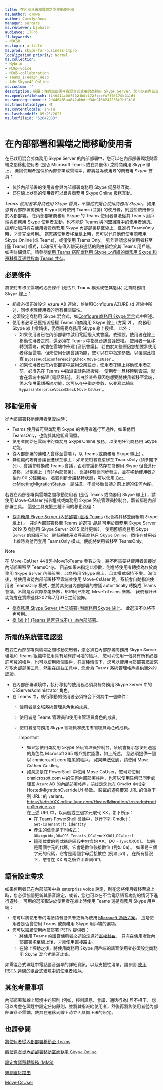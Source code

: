 ```yaml
---
title: 在內部部署和雲端之間移動使用者
ms.author: crowe
author: CarolynRowe
manager: serdars
ms.reviewer: bjwhalen
audience: ITPro
f1.keywords:
- NOCSH
ms.topic: article
ms.prod: skype-for-business-itpro
localization_priority: Normal
ms.collection:
- Hybrid
- M365-voice
- M365-collaboration
- Teams_ITAdmin_Help
- Adm_Skype4B_Online
ms.custom: ''
description: 摘要：在內部部署中為混合式啟用的商務用 Skype Server，您可以在內部部署環境與雲端之間移動使用者 (是否要 Microsoft Teams 或在其退休) 之前商務用 Skype 線上。
ms.openlocfilehash: 3140811a08f582488e672fccbfa7f34678b813d4
ms.sourcegitcommit: 9d446485aa842abbdcd34d946b247166c2bf1610
ms.translationtype: MT
ms.contentlocale: zh-TW
ms.lasthandoff: 05/25/2021
ms.locfileid: "52642083"
---
```

# <a name="move-users-between-on-premises-and-cloud"></a>在內部部署和雲端之間移動使用者

在已啟用混合式商務用 Skype Server 的內部部署中，您可以在內部部署環境與雲端之間移動使用者 (是否 Microsoft Teams 或在其退休) 之前商務用 Skype 線上。 無論使用者是位於內部部署或雲端中，都將視為使用者的商務用 Skype 首頁：

- 位於內部部署的使用者會與內部部署商務用 Skype 伺服器互動。
- 已在線上狀態的使用者可以跟與商務用 Skype Online 服務互動。

*Teams 使用者本身商務用 Skype 首頁，不論他們是否使用商務用 Skype。* 如果您有內部部署商務用 Skype 同時使用 Teams (並排) 的使用者，則這些使用者位於內部部署。 在內部部署商務用 Skype 的 Teams 使用者無法從其 Teams 用戶端與商務用 Skype 使用者互動，也不能從 Teams 與同盟組織中的使用者通訊。 這類功能只有在使用者從商務用 Skype 內部部署移至線上，且進行 TeamsOnly 時，才會完全可用。 當您將使用者移至線上時，您可以允許他們使用商務用 Skype Online (或 Teams)，或僅使用 Teams Only。 強烈建議您將使用者移至 [僅 Teams] 模式，以確保所有傳入聊天和通話的路由都位於其 Teams 用戶端。 如需詳細資訊，請參閱[使用 Teams 搭配商務用 Skype 之組織的商務用 Skype 和遷移與互通性指南](/microsoftteams/migration-interop-guidance-for-teams-with-skype) [Teams 共存](/microsoftteams/coexistence-chat-calls-presence)。

## <a name="prerequisites"></a>必要條件

將使用者移至雲端的必要條件 (是否只 Teams 模式或在其退休) 之前商務用 Skype 線上：

- 組織必須正確設定 Azure AD 連線，並依照[Configure AZURE ad 連線](configure-azure-ad-connect.md)中所述，同步處理使用者的所有相關屬性。
- 必須設定商務用 Skype 混合式，如[Configure 商務用 Skype 混合](configure-federation-with-skype-for-business-online.md)式中所述。
- 使用者必須已獲指派授權 Teams 和商務用 Skype 線上 (方案 2) 。 商務用 Skype 線上撤銷後，仍然需要商務用 Skype 線上授權。  此外：
    - 如果使用者已在內部部署中啟用電話撥入式會議，依預設，使用者在線上移動使用者之前，還必須在 Teams 中指派音訊會議授權。 使用者一旦移轉到雲端，就會在雲端中佈建 [音訊會議]。 若由於某些原因您想要將使用者移至雲端，但未使用音訊會議功能，您可以在中指定參數，以覆寫此檢查 `BypassAudioConferencingCheck` `Move-CsUser` 。
    - 如果使用者已在內部部署中啟用企業語音，使用者在線上移動使用者之前，必須先在 Teams 中指派電話系統授權。 使用者一旦移轉到雲端，就會在雲端中佈建 [電話系統]。 若由於某些原因您想要將使用者移至雲端，但未使用電話系統功能，您可以在中指定參數，以覆寫此檢查 `BypassEnterpriseVoiceCheck` `Move-CsUser` 。


## <a name="moving-users"></a>移動使用者

從內部部署移動使用者至雲端時：

- Teams 使用者可與商務用 Skype 的使用者進行互通性，如果他們 TeamsOnly，也能與其他組織同盟。
- 使用者開始在雲端中的商務用 Skype Online 服務，以使用任何商務用 Skype 功能。
- 從內部部署的連絡人會移至雲端 (，以 Teams 或商務用 Skype 線上) 。
- 其組織的現有會議會遷移至線上：如果使用者直接移至 TeamsOnly (請參閱下列) 、會議會轉換成 Teams 會議，否則會議仍然存在商務用 Skype 但會進行遷移，以供線上（而非內部部署）。  會議移轉會同步發生，並在移動使用者之後約 90 分鐘開始。  若要判斷會議移轉狀態，可以使用 [Get-csMeetingMigrationStatus](../../SfbOnline/audio-conferencing-in-office-365/setting-up-the-meeting-migration-service-mms.md#managing-mms)。 請注意，不會移動會議之前上傳的任何內容。

若要在內部部署與雲端之間移動使用者 (是否 Teams 或商務用 Skype 線上) ，請使用 Move-CsUser 指令程式或商務用 Skype 系統管理員控制台，兩者都是內部部署工具。 這些工具支援三種不同的移動路徑：

- [從商務用 Skype Server (內部部署) 直接 Teams](move-users-from-on-premises-to-teams.md) (也會將其移至商務用 Skype 線上) 。  只從內部部署移至 Teams 的選項 *目前* 可用於商務用 Skype Server 2019 及商務用 Skype Server 2015 累計更新8。 使用舊版商務用 Skype Server 的組織可以一開始將使用者移至商務用 Skype Online，然後在使用者上線時為他們套用 TeamsOnly 模式，便能將使用者移至 TeamsOnly。 

> [!NOTE] 
> 在 Move-CsUser 中指定-MoveToTeams 參數之後，將不再需要將使用者直接從內部部署移至 TeamsOnly。 目前如果未指定此參數，則會將使用者轉換為位於商務用 Skype Server 內部部署，以商務用 Skype 線上，且其模式保持不變。 淘汰後，將使用者從內部部署移至雲端並使用 Move-CsUser 時，系統會自動指派使用者 TeamsOnly 模式，並將其來自內部部署的會議 automtically 轉換成 Teams 會議，不論是否實際指定參數，都如同已指定-MoveToTeams 參數。 我們預計此功能會在實際退休2021年7月31日之前發佈。

- [從商務用 Skype Server (內部部署) 到商務用 Skype 線上](move-users-from-on-premises-to-skype-for-business-online.md)。 此選項不久將不再可用。
- [從 [線上] (Teams 是否只或不) ）為內部部署](move-users-from-the-cloud-to-on-premises.md)。

## <a name="required-administrative-credentials"></a>所需的系統管理認證

若要在內部部署與雲端之間移動使用者，您必須在內部部署商務用 Skype Server 環境和 Teams 組織中使用具有足夠許可權的帳戶。 您可以使用一個具有所有必要許可權的帳戶，也可以使用兩個帳戶，在這種情況下，您可以使用內部部署認證來存取內部部署工具，然後在這些工具中，您會為 Teams 系統管理帳戶提供額外的認證。  

- 在內部部署環境中，執行移動的使用者必須具有商務用 Skype Server 中的 CSServerAdministrator 角色。
- 在 Teams 中，執行移動的使用者必須符合下列其中一個條件：
  - 使用者是全域系統管理員角色的成員。
  - 使用者是 Teams 管理員和使用者管理員角色的成員。
  - 使用者是商務用 Skype 管理員和使用者管理員角色的成員。  

    > [!Important]
    > - 如果您使用商務用 Skype 系統管理員控制台，系統會提示您使用適當的角色為 Microsoft 365 帳戶提供認證，如上所述。 您必須提供一個以 onmicrosoft.com 結尾的帳戶。 如果無法做到，請使用 Move-CsUser Cmdlet。
    >- 如果您是在 PowerShell 中使用 Move-CsUser，您可以使用 onmicrosoft.com 中的任何內部部署帳戶，也可以使用任何已同步處理至 Azure AD 的內部部署帳戶，前提是您也在 Cmdlet 中指定 HostedMigrationOverrideUrl 參數。 裝載的遷移覆寫 URL 的值為下列 URL: 的 variant。 https://adminXX.online.lync.com/HostedMigration/hostedmigrationService.svc<br>在上述 URL 中，以兩個或三個字元取代 XX，如下所示：
    >   - 在 Teams PowerShell 會話中，執行下列 Cmdlet：<br>`Get-CsTenant|ft identity`
    >   - 產生的值會是下列格式：<br>`OU=<guid>,OU=OCS Tenants,DC=lyncXX001,DC=local`
    >   - 這兩位數的程式碼是區段中包含的 XX，DC = lyncXX001。 如果是兩個字元的代碼，它會是數位後接數位 (例如 0a) 。 如果是三個字元的代碼，它會是兩個字母后接數位 (例如 jp1) 。 在所有情況下，您會在 XX 碼之後立即看到001。


## <a name="voice-configuration-requirements"></a>語音設定需求

如果使用者已在內部部署中為 enterprise voice 設定，則在您將使用者移至線上時，您必須協調更新其語音設定，或者，您也可以在不含電話語音功能的情況下進行遷移。 可用的選項取決於使用者在線上時使用 Teams 還是商務用 Skype 用戶端：

- 您可以將使用者的電話語音提供者更新為使用 [Microsoft 通話方案](/microsoftteams/calling-plans-for-office-365)。 這是使用者是否會使用 Teams 或商務用 Skype 用戶端的選項。
- 您可以繼續使用內部部署 PSTN 提供者：
  - 將使用 Teams 的語音使用者必須設定進行[直接路由](/microsoftteams/direct-routing-plan)。 只有在使用者從內部部署移至線上後，才能使用直接路由。
  - 在線上移動之後，將使用商務用 Skype 用戶端的語音使用者必須設定商務用 Skype 混合式語音功能。

如需混合式環境中電話語音選項的詳細資訊，以及支援性清單，請參閱 [使用 PSTN 連線的混合式環境中的使用者帳戶](/microsoftteams/direct-routing-user-accounts-in-a-hybrid-environment)。

## <a name="other-considerations"></a>其他考量事項

內部部署和線上環境中的原則 (例如，控制訊息、會議、通話行為) 互不相干。 您可以考慮在環境中設定任何原則，並將其指派給使用者，然後再將該使用者從內部部署移至雲端，使其在遷移到線上時立即具備正確的設定。

## <a name="see-also"></a>也請參閱

[將使用者從內部部署移動至 Teams](move-users-from-on-premises-to-teams.md)

[將使用者從內部部署移動至商務用 Skype Online](move-users-from-on-premises-to-skype-for-business-online.md)

[設定會議移轉服務 (MMS)](../../SfbOnline/audio-conferencing-in-office-365/setting-up-the-meeting-migration-service-mms.md)

[規劃直接路由](/microsoftteams/direct-routing-plan)

[Move-CsUser](/powershell/module/skype/move-csuser)
